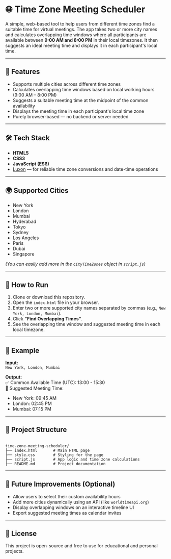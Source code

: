 # 🌐 Time Zone Meeting Scheduler

A simple, web-based tool to help users from different time zones find a suitable time for virtual meetings. The app takes two or more city names and calculates overlapping time windows where all participants are available between **9:00 AM and 8:00 PM** in their local timezones. It then suggests an ideal meeting time and displays it in each participant's local time.

---

## 📌 Features

- Supports multiple cities across different time zones
- Calculates overlapping time windows based on local working hours (9:00 AM – 8:00 PM)
- Suggests a suitable meeting time at the midpoint of the common availability
- Displays the meeting time in each participant's local time zone
- Purely browser-based — no backend or server needed

---

## 🛠️ Tech Stack

- **HTML5**
- **CSS3**
- **JavaScript (ES6)**
- [Luxon](https://moment.github.io/luxon/) — for reliable time zone conversions and date-time operations

---

## 🌍 Supported Cities

- New York
- London
- Mumbai
- Hyderabad
- Tokyo
- Sydney
- Los Angeles
- Paris
- Dubai
- Singapore

*(You can easily add more in the `cityTimeZones` object in `script.js`)*

---

## 🚀 How to Run

1. Clone or download this repository.
2. Open the `index.html` file in your browser.
3. Enter two or more supported city names separated by commas (e.g., `New York, London, Mumbai`).
4. Click **"Find Overlapping Times"**.
5. See the overlapping time window and suggested meeting time in each local timezone.

---

## 📸 Example

**Input:**  
`New York, London, Mumbai`

**Output:**  
✅ Common Available Time (UTC): 13:00 - 15:30  
📅 Suggested Meeting Time:
- New York: 09:45 AM
- London: 02:45 PM
- Mumbai: 07:15 PM

---




## 📂 Project Structure

```

time-zone-meeting-scheduler/
├── index.html       # Main HTML page
├── style.css        # Styling for the page
├── script.js        # App logic and time zone calculations
├── README.md        # Project documentation

```

---

## 📌 Future Improvements (Optional)

- Allow users to select their custom availability hours
- Add more cities dynamically using an API (like `worldtimeapi.org`)
- Display overlapping windows on an interactive timeline UI
- Export suggested meeting times as calendar invites

---

## 📃 License

This project is open-source and free to use for educational and personal projects.
